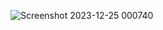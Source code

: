 ![Screenshot 2023-12-25 000740](https://github.com/Deepoo2000/SpringMVCThyemleafRestApiProject/assets/104589126/1c0ec55e-29cb-4b41-9894-02f120710f21)
